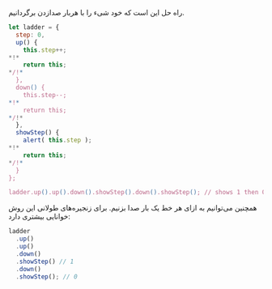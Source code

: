 راه حل این است که خود شیء را با هربار صدازدن برگردانیم.

```js run
let ladder = {
  step: 0,
  up() {
    this.step++;
*!*
    return this;
*/!*
  },
  down() {
    this.step--;
*!*
    return this;
*/!*
  },
  showStep() {
    alert( this.step );
*!*
    return this;
*/!*
  }
};

ladder.up().up().down().showStep().down().showStep(); // shows 1 then 0
```

همچنین می‌توانیم به ازای هر خط یک بار صدا بزنیم. برای زنجیره‌های طولانی این روش خوانایی بیشتری دارد:

```js 
ladder
  .up()
  .up()
  .down()
  .showStep() // 1
  .down()
  .showStep(); // 0
```
